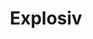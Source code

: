 ---
title: Explosiv
description: A static JSX site generator.
link: "https://github.com/vixalien/explosiv"
created: 1613257365445
---